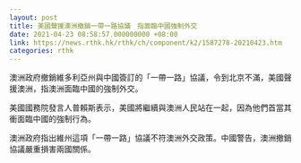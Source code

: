 ```yaml
---
layout: post
title: 美國聲援澳洲撤銷一帶一路協議　指面臨中國強制外交
date: 2021-04-23 08:58:57.000000000 +08:00
link: https://news.rthk.hk/rthk/ch/component/k2/1587278-20210423.htm
categories: rthk
---
```


澳洲政府撤銷維多利亞州與中國簽訂的「一帶一路」協議，令到北京不滿，美國聲援澳洲，指澳洲面臨中國的強制外交。

美國國務院發言人普賴斯表示，美國將繼續與澳洲人民站在一起，因為他們首當其衝面臨中國的強制行為。

澳洲政府指出維州這項「一帶一路」協議不符澳洲外交政策。中國警告，澳洲撤銷協議嚴重損害兩國關係。
